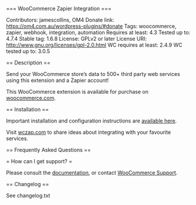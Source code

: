 === WooCommerce Zapier Integration ===

Contributors: jamescollins, OM4
Donate link: https://om4.com.au/wordpress-plugins/#donate
Tags: woocommerce, zapier, webhook, integration, automation
Requires at least: 4.3
Tested up to: 4.7.4
Stable tag: 1.6.8
License: GPLv2 or later
License URI: http://www.gnu.org/licenses/gpl-2.0.html
WC requires at least: 2.4.9
WC tested up to: 3.0.5

== Description ==

Send your WooCommerce store’s data to 500+ third party web services using this extension and a Zapier account!

This WooCommerce extension is available for purchase on [woocommerce.com](https://woocommerce.com/products/woocommerce-zapier/).

== Installation ==

Important installation and configuration instructions are [available here](https://docs.woothemes.com/document/woocommerce-zapier/).

Visit [wczap.com](https://wczap.com) to share ideas about integrating with your favourite services.

== Frequently Asked Questions ==

= How can I get support? =

Please consult the [documentation](https://docs.woothemes.com/document/woocommerce-zapier/), or contact [WooCommerce Support](https://support.woothemes.com/).

== Changelog ==

See changelog.txt